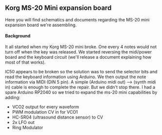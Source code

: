 ## Korg MS-20 Mini expansion board

Here you will find schematics and documents regarding the MS-20 mini expansion board we're assembling.

#### Background

It all started when my Korg MS-20 mini broke. One every 4 notes would not turn off when the key was released. We started reversing the midi/power board and the keyboard circuit (we'll release a document explaining how most of that works).

IC50 appears to be broken so the solution was to send the selector bits and read the keyboard information using Arduino. We then output the note information via MIDI (DIN 5 pin). A simple (Arduino midi out) --> (synth midi in) cable is enough to complete the repair.
But we didn't stop there. I had a spare Arduino RP2040 so we tried to expand the ms-20 mini capabilities by adding:

- VCO2 output for every waveform
- PWM modulation CV in for VCO1
- HC-SR04 (ultrasound distance sensor) to CV
- 2x LFO out
- Ring Modulator
